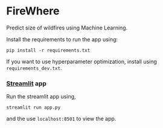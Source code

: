 # FireWhere

Predict size of wildfires using Machine Learning.

Install the requirements to run the app using:

```
pip install -r requirements.txt
```

If you want to use hyperparameter optimization, install using `requirements_dev.txt`.

### [Streamlit](https://www.streamlit.io/) app

Run the streamlit app using,

```
streamlit run app.py
```

and the use `localhost:8501` to view the app.